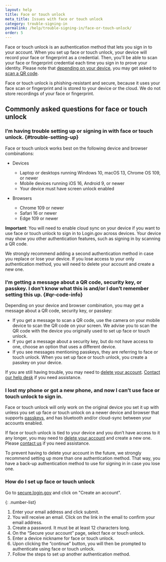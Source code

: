 ```yaml
---
layout: help
title: Face or touch unlock
meta_title: Issues with face or touch unlock
category: trouble-signing-in
permalink: /help/trouble-signing-in/face-or-touch-unlock/
order: 5
---
```


Face or touch unlock is an authentication method that lets you sign in to your account. When you set up face or touch unlock, your device will record your face or fingerprint as a credential. Then, you'll be able to scan your face or fingerprint credential each time you sign in to prove your identity. Please note that [depending on your device](#trouble-setting-up), you may get asked to [scan a QR code](#qr-code-info).


Face or touch unlock is phishing-resistant and secure, because it uses your face scan or fingerprint and is stored to your device or the cloud. We do not store recordings of your face or fingerprint.

## Commonly asked questions for face or touch unlock

### I’m having trouble setting up or signing in with face or touch unlock. {#trouble-setting-up}

Face or touch unlock works best on the following device and browser combinations:

* Devices
    * Laptop or desktops running Windows 10, macOS 13, Chrome OS 109, or newer
    * Mobile devices running iOS 16, Android 9, or newer
    * Your device must have screen unlock enabled

* Browsers
    * Chrome 109 or newer
    * Safari 16 or newer
    * Edge 109 or newer 

**Important**: You will need to enable cloud sync on your device if you want to use face or touch unlock to sign in to Login.gov across devices. Your device may show you other authentication features, such as signing in by scanning a QR code.

We strongly recommend adding a second authentication method in case you replace or lose your device. If you lose access to your only authentication method, you will need to delete your account and create a new one.

### I’m getting a message about a QR code, security key, or passkey. I don’t know what this is and/or I don’t remember setting this up. {#qr-code-info}
Depending on your device and browser combination, you may get a message about a QR code, security key, or passkey: 

* If you get a message to scan a QR code, use the camera on your mobile device to scan the QR code on your screen. We advise you to scan the QR code with the device you originally used to set up face or touch unlock.
* If you get a message about a security key, but do not have access to one, choose an option that uses a different device.
* If you see messages mentioning passkeys, they are referring to face or touch unlock. When you set up face or touch unlock, you create a passkey on your device.

If you are still having trouble, you may need to [delete your account](/en/help/manage-your-account/delete-your-account/). [Contact our help desk](/en/contact/) if you need assistance.

### I lost my phone or got a new phone, and now I can’t use face or touch unlock to sign in.

Face or touch unlock will only work on the original device you set it up with unless you set up face or touch unlock on a newer device and browser that supports [passkeys](https://fidoalliance.org/passkeys/), and has bluetooth and/or cloud-sync between your accounts enabled.

If face or touch unlock is tied to your device and you don’t have access to it any longer, you may need to [delete your account](/en/help/manage-your-account/delete-your-account/) and create a new one. Please [contact us](/en/contact/) if you need assistance.

To prevent having to delete your account in the future, we strongly recommend setting up more than one authentication method. That way, you have a back-up authentication method to use for signing in in case you lose one.

### How do I set up face or touch unlock 

Go to [secure.login.gov](https://secure.login.gov/) and click on "Create an account".

{: .number-list}
1. Enter your email address and click submit.
2. You will receive an email. Click on the link in the email to confirm your email address.
3. Create a password. It must be at least 12 characters long.
4. On the “Secure your account” page, select face or touch unlock.
5. Enter a device nickname for face or touch unlock.
6. Upon clicking the “continue” button, you will then be prompted to authenticate using face or touch unlock. 
7. Follow the steps to set up another authentication method. 

